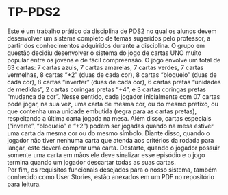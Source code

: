 # TP-PDS2
Este é um trabalho prático da disciplina de PDS2 no qual os alunos devem desenvolver um sistema completo de temas sugeridos pelo professor, a partir dos conhecimentos adquiridos durante a disciplina. O grupo em questão decidiu desenvolver o sistema do jogo de cartas UNO muito popular entre os jovens e de fácil compreensão.
O jogo envolve um total de 63 cartas: 7 cartas azuis, 7 cartas amarelas, 7 cartas verdes, 7 cartas vermelhas, 8 cartas “+2” (duas de cada cor), 8 cartas “bloqueio” (duas de cada cor), 8 cartas “inverter” (duas de cada cor), 6 cartas pretas “unidades de medidas”, 2 cartas coringas pretas “+4”, e 3 cartas coringas pretas “mudança de cor”. Nesse sentido, cada jogador inicialmente com 07 cartas pode jogar, na sua vez, uma carta de mesma cor, ou do mesmo prefixo, ou que contenha uma unidade embutida (regra para as cartas pretas), respeitando a última carta jogada na mesa. Além disso, cartas especiais (“inverte”, “bloqueio” e “+2”) podem ser jogadas quando na mesa estiver uma carta da mesma cor ou do mesmo símbolo. Diante disso, quando o jogador não tiver nenhuma carta que atenda aos critérios da rodada para lançar, este deverá comprar uma carta. Destarte, quando o jogador possuir somente uma carta em mãos ele deve sinalizar esse episódio e o jogo termina quando um jogador descartar todas as suas cartas.  
Por fim, os requisitos funcionais desejados para o nosso sistema, também conhecido como User Stories, estão anexados em um PDF no repositório para leitura. 
